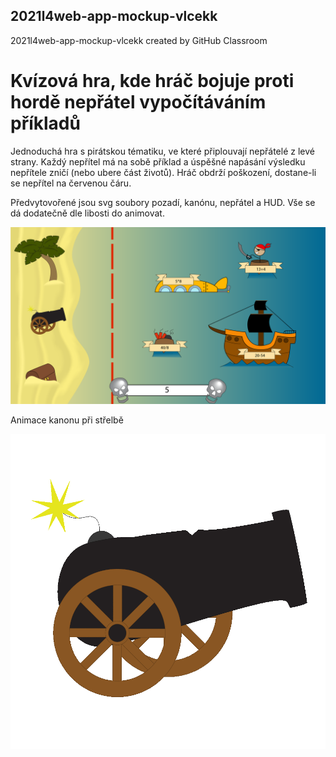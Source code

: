 ## 2021l4web-app-mockup-vlcekk
2021l4web-app-mockup-vlcekk created by GitHub Classroom
# Kvízová hra, kde hráč bojuje proti hordě nepřátel vypočítáváním příkladů

Jednoduchá hra s pirátskou tématiku, ve které připlouvají nepřátelé z levé strany. Každý nepřítel má na sobě příklad a úspěšné napásání výsledku nepřítele zničí (nebo ubere část životů).
Hráč obdrží poškození, dostane-li se nepřítel na červenou čáru.

Předvytovořené jsou svg soubory pozadí, kanónu, nepřátel a HUD. Vše se dá dodatečně dle libosti do animovat.


![](./ukazka.png)

Animace kanonu při střelbě

![](./svg_assets/kanon_animace/kanon_anim.gif)